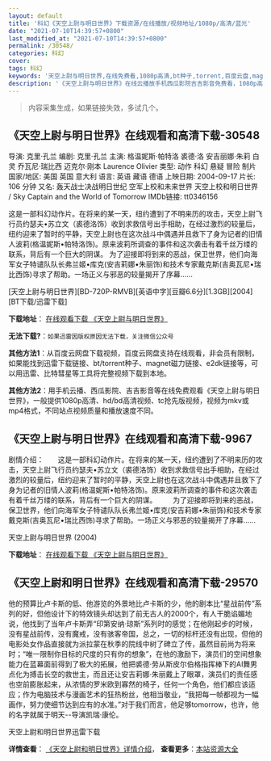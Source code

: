 ```yaml
---
layout: default
title: '科幻《天空上尉与明日世界》下载资源/在线播放/视频地址/1080p/高清/蓝光'
date: "2021-07-10T14:39:57+0800"
last_modified_at: "2021-07-10T14:39:57+0800"
permalink: /30548/
categories: 科幻
cover:
tags: 科幻
keywords: '天空上尉与明日世界,在线免费看,1080p高清,bt种子,torrent,百度云盘,magnet,磁力链,迅雷下载资源'
description: '《天空上尉与明日世界》在线云播放手机西瓜影院吉吉影音免费看，1080p高清bd/hd未删减完整版和tc抢先枪版，mkv/mp4格式，附带bt/torrent种子、magnet/磁力链、百度云盘、网盘资源迅雷下载链接'
---
```


>内容采集生成，如果链接失效，多试几个。


## 《天空上尉与明日世界》在线观看和高清下载-30548

导演: 克里·孔兰 编剧: 克里·孔兰 主演: 格温妮斯·帕特洛 裘德·洛 安吉丽娜·朱莉 白灵 乔瓦尼·瑞比西 迈克尔·刚本 Laurence Olivier 类型: 动作 科幻 悬疑 冒险 制片国家/地区: 美国 英国 意大利 语言: 英语 藏语 德语 上映日期: 2004-09-17 片长: 106 分钟 又名: 轰天战士决战明日世纪 空军上校和未来世界 天空上校和明日世界 / Sky Captain and the World of Tomorrow IMDb链接: tt0346156

这是一部科幻动作片。在将来的某一天，纽约遭到了不明来历的攻击，天空上尉飞行员约瑟夫•苏立文（裘德洛饰）收到求救信号出手相助，在经过激烈的较量后，纽约迎来了暂时的平静，天空上尉也在这次战斗中偶遇并且救下了身为记者的旧情人波莉(格温妮斯•帕特洛饰)。原来波莉所调查的事件和这次袭击有着千丝万缕的联系，背后有一个巨大的阴谋。 为了迎接即将到来的恶战，保卫世界，他们向海军女子特谴队队长弗兰姬•库克(安吉莉娜•朱丽饰)和技术专家戴克斯(吉奥瓦尼•瑞比西饰)寻求了帮助。一场正义与邪恶的较量揭开了序幕……


[天空上尉与明日世界][BD-720P-RMVB][英语中字][豆瓣6.6分][1.3GB][2004][BT下载/迅雷下载]

**下载地址**： [在线观看下载 《天空上尉与明日世界》](https://www.btdx8.com/torrent/sky_captain_and_the_world_of_tomorrow_2004.html) 


**无法下载?**：`如果迅雷因版权原因无法下载，关注微信公众号 `

**其他方法1**：从百度云网盘下载视频，百度云网盘支持在线观看，非会员有限制，如果能找到迅雷下载链接、bt/torrent种子、magnet磁力链接、e2dk链接等，可以用迅雷、比特彗星等工具将完整视频下载到本地。

**其他方法2**：用手机云播、西瓜影院、吉吉影音等在线免费观看《天空上尉与明日世界》，一般提供1080p高清、hd/bd高清视频、tc抢先版视频，视频为mkv或mp4格式，不同站点视频质量和播放速度不同。


## 《天空上尉与明日世界》在线观看和高清下载-9967

剧情介绍：　　这是一部科幻动作片。在将来的某一天，纽约遭到了不明来历的攻击，天空上尉飞行员约瑟夫•苏立文（裘德洛饰）收到求救信号出手相助，在经过激烈的较量后，纽约迎来了暂时的平静，天空上尉也在这次战斗中偶遇并且救下了身为记者的旧情人波莉(格温妮斯•帕特洛饰)。原来波莉所调查的事件和这次袭击有着千丝万缕的联系，背后有一个巨大的阴谋。 　　为了迎接即将到来的恶战，保卫世界，他们向海军女子特谴队队长弗兰姬•库克(安吉莉娜•朱丽饰)和技术专家戴克斯(吉奥瓦尼•瑞比西饰)寻求了帮助。一场正义与邪恶的较量揭开了序幕……


天空上尉与明日世界 (2004)

**下载地址**： [在线观看下载 《天空上尉与明日世界》](https://www.btbtdy.me/btdy/dy8811.html) 


## 《天空上尉和明日世界》在线观看和高清下载-29570

他的预算比卢卡斯的低、他游览的外景地比卢卡斯的少，他的剧本比“星战前传”系列的好，但他设计下的特效镜头却达到了前无古人的2000个，有人干脆谄媚地说，他找到了当年卢卡斯弄&ldquo;印第安纳·琼斯”系列时的感觉；在他刚起步的时候，没有星战前传，没有魔戒，没有骇客帝国，总之，一切的标杆还没有出现，但他的电影处女作品直接就为派拉蒙在秋季的院线中树了碑立了传，虽然目前尚为将来时；“唯一限制你目标的尺度的只有你的想象&rdquo;，在他的激励下，演员们的空间想象能力在蓝幕面前得到了极大的拓展，他把裘德&middot;劳从斯皮尔伯格指挥棒下的AI舞男点化为搏击长空的救世主，而且还让安吉莉娜·朱丽戴上了眼罩，演员们的责任感也空前膨胀起来，从浓情的罗米欧到寡然的椅子，任何一个角色，他们都应该适应；作为电脑技术与漫画艺术的狂热粉丝，他相当敬业，“我把每一帧都视为一幅画作，努力使细节达到应有的水准。&rdquo;对于我们而言，他足够tomorrow，也许，他的名字就属于明天--导演凯瑞·康伦。


天空上尉和明日世界迅雷下载

**详情查看**： [《天空上尉和明日世界》详情介绍](/movie/29570/)， **查看更多**：[本站资源大全](/movie/t/all/)

